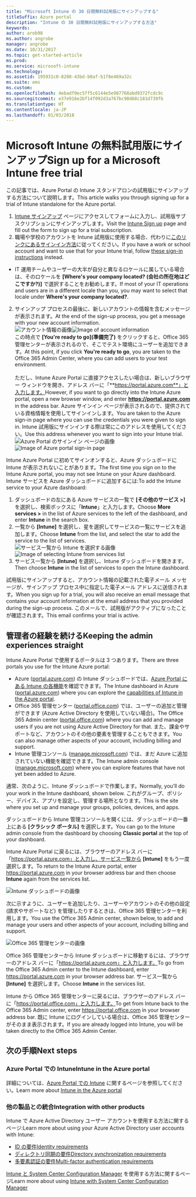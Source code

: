 ```yaml
---
title: "Microsoft Intune の 30 日間無料試用版にサインアップする"
titleSuffix: Azure portal
description: "Intune の 30 日間無料試用版にサインアップする方法"
keywords: 
author: arob98
ms.author: angrobe
manager: angrobe
ms.date: 10/31/2017
ms.topic: get-started-article
ms.prod: 
ms.service: microsoft-intune
ms.technology: 
ms.assetid: 195931c0-8208-43bd-b0af-b1f8e469a32c
ms.suite: ems
ms.custom: 
ms.openlocfilehash: 4ebadf0ec5ff5c6144e5e987768abd9372fcdc9c
ms.sourcegitcommit: e37e916e2bf14f092d3a767bc90d68c181d739fb
ms.translationtype: HT
ms.contentlocale: ja-JP
ms.lasthandoff: 01/03/2018
---
```

# <a name="sign-up-for-a-microsoft-intune-free-trial"></a><span data-ttu-id="f1516-103">Microsoft Intune の無料試用版にサインアップ</span><span class="sxs-lookup"><span data-stu-id="f1516-103">Sign up for a Microsoft Intune free trial</span></span>


<span data-ttu-id="f1516-104">この記事では、Azure Portal の Intune スタンドアロンの試用版にサインアップする方法について説明します。</span><span class="sxs-lookup"><span data-stu-id="f1516-104">This article walks you through signing up for a trial of Intune standalone for the Azure portal.</span></span>

1. <span data-ttu-id="f1516-105">[Intune サインアップ](https://portal.office.com/Signup/Signup.aspx?OfferId=40BE278A-DFD1-470a-9EF7-9F2596EA7FF9&dl=INTUNE_A&ali=1#0%20) ページにアクセスしてフォームに入力し、試用版サブスクリプションにサインアップします。</span><span class="sxs-lookup"><span data-stu-id="f1516-105">Visit the [Intune Sign up](https://portal.office.com/Signup/Signup.aspx?OfferId=40BE278A-DFD1-470a-9EF7-9F2596EA7FF9&dl=INTUNE_A&ali=1#0%20) page and fill out the form to sign up for a trial subscription.</span></span>
2. <span data-ttu-id="f1516-106">職場や学校のアカウントを Intune 試用版に使用する場合、代わりに[このリンクにあるサインイン方法](/intune/account-sign-up)に従ってください。</span><span class="sxs-lookup"><span data-stu-id="f1516-106">If you have a work or school account and want to use that for your Intune trial, follow [these sign-in instructions](/intune/account-sign-up) instead.</span></span>

* <span data-ttu-id="f1516-107">IT 運用チームやユーザーの大半が自分と異なるロケールに属している場合は、そのロケールを **[Where's your company located? (会社の所在地はどこですか?)]** で選択することをお勧めします。</span><span class="sxs-lookup"><span data-stu-id="f1516-107">If most of your IT operations and users are in a different locale than you, you may want to select that locale under **Where's your company located?**.</span></span>

2. <span data-ttu-id="f1516-108">サインアップ プロセスの最後に、新しいアカウントの情報を含むメッセージが表示されます。</span><span class="sxs-lookup"><span data-stu-id="f1516-108">At the end of the sign-up process, you get a message with your new account information.</span></span> <br/> <span data-ttu-id="f1516-109">![アカウント情報の画像](./media/2-end-of-sign-up-process.png)</span><span class="sxs-lookup"><span data-stu-id="f1516-109">![Image of account  information](./media/2-end-of-sign-up-process.png)</span></span> <br/><span data-ttu-id="f1516-110">この時点で **[You're ready to go]\(準備完了\)** をクリックすると、Office 365 管理センターが表示されるので、そこでテスト環境にユーザーを追加できます。</span><span class="sxs-lookup"><span data-stu-id="f1516-110">At this point, if you click **You're ready to go**, you are taken to the Office 365 Admin Center, where you can add users to your test environment.</span></span> <br/><br/><span data-ttu-id="f1516-111">ただし、Intune Azure Portal に直接アクセスしたい場合は、新しいブラウザー ウィンドウを開き、アドレス バーに「**https://portal.azure.com**」と入力します。</span><span class="sxs-lookup"><span data-stu-id="f1516-111">However, if you want to go directly into the Intune Azure portal, open a new browser window, and enter **https://portal.azure.com** in the address bar.</span></span> <span data-ttu-id="f1516-112">Azure サインイン ページが表示されるので、提供されている資格情報を使用してサインインします。</span><span class="sxs-lookup"><span data-stu-id="f1516-112">You are taken to the Azure sign-in page where you can use the credentials you were given to sign in.</span></span> <span data-ttu-id="f1516-113">Intune 試用版にサインインする際は常にこのアドレスを使用してください。</span><span class="sxs-lookup"><span data-stu-id="f1516-113">Use this address whenever you want to sign into your Intune trial.</span></span> <br/> <span data-ttu-id="f1516-114">![Azure Portal のサインイン ページの画像](./media/azure-portal-signin.png)</span><span class="sxs-lookup"><span data-stu-id="f1516-114">![Image of Azure portal sign-in page](./media/azure-portal-signin.png)</span></span>

<span data-ttu-id="f1516-115">Intune Azure Portal に初めてサインオンすると、Azure ダッシュボードに Intune が表示されないことがあります。</span><span class="sxs-lookup"><span data-stu-id="f1516-115">The first time you sign on to the Intune Azure portal, you may not see Intune on your Azure dashboard.</span></span> <span data-ttu-id="f1516-116">Intune サービスを Azure ダッシュボードに追加するには:</span><span class="sxs-lookup"><span data-stu-id="f1516-116">To add the Intune service to your Azure dashboard:</span></span>
1. <span data-ttu-id="f1516-117">ダッシュボードの左にある Azure サービスの一覧で **[その他のサービス >]** を選択し、検索ボックスに「**Intune**」と入力します。</span><span class="sxs-lookup"><span data-stu-id="f1516-117">Choose **More services >** in the list of Azure services to the left of the dashboard, and enter **Intune** in the search box.</span></span>
2. <span data-ttu-id="f1516-118">一覧から **[Intune]** を選択し、星を選択してサービスの一覧にサービスを追加します。</span><span class="sxs-lookup"><span data-stu-id="f1516-118">Choose **Intune** from the list, and select the star to add the service to the list of services.</span></span><br/> <span data-ttu-id="f1516-119">![サービス一覧から Intune を選択する画像](./media/azure-add-intune1.png)</span><span class="sxs-lookup"><span data-stu-id="f1516-119">![Image of selecting Intune from services list](./media/azure-add-intune1.png)</span></span>
3. <span data-ttu-id="f1516-120">サービス一覧から **[Intune]** を選択し、Intune ダッシュボードを開きます。</span><span class="sxs-lookup"><span data-stu-id="f1516-120">Then choose **Intune** in the list of services to open the Intune dashboard.</span></span>

<span data-ttu-id="f1516-121">試用版にサインアップすると、アカウント情報の記載された電子メール メッセージが、サインアップ プロセス中に指定した電子メール アドレスに送信されます。</span><span class="sxs-lookup"><span data-stu-id="f1516-121">When you sign up for a trial, you will also receive an email message that contains your account information at the email address that you provided during the sign-up process.</span></span> <span data-ttu-id="f1516-122">このメールで、試用版がアクティブになったことが確認されます。</span><span class="sxs-lookup"><span data-stu-id="f1516-122">This email confirms your trial is active.</span></span>



## <a name="keeping-the-admin-experiences-straight"></a><span data-ttu-id="f1516-123">管理者の経験を続ける</span><span class="sxs-lookup"><span data-stu-id="f1516-123">Keeping the admin experiences straight</span></span>


<span data-ttu-id="f1516-124">Intune Azure Portal で使用するポータルは 3 つあります。</span><span class="sxs-lookup"><span data-stu-id="f1516-124">There are three portals you use for the Intune Azure portal:</span></span>
- <span data-ttu-id="f1516-125">Azure ([portal.azure.com](https://portal.azure.com)) の Intune ダッシュボードでは、[Azure Portal にある Intune の各機能](what-is-intune.md)を確認できます。</span><span class="sxs-lookup"><span data-stu-id="f1516-125">The Intune dashboard in Azure ([portal.azure.com](https://portal.azure.com)) where you can explore the [capabilities of Intune in the Azure portal](what-is-intune.md).</span></span>
- <span data-ttu-id="f1516-126">Office 365 管理センター ([portal.office.com](https://portal.office.com)) では、ユーザーの追加と管理ができます (Azure Active Directory を使用していない場合)。</span><span class="sxs-lookup"><span data-stu-id="f1516-126">The Office 365 Admin center ([portal.office.com](https://portal.office.com)) where you can add and manage users if you are not using Azure Active Directory for that.</span></span> <span data-ttu-id="f1516-127">また、課金やサポートなど、アカウントのその他の要素を管理することもできます。</span><span class="sxs-lookup"><span data-stu-id="f1516-127">You can also manage other aspects of your account, including billing and support.</span></span>
- <span data-ttu-id="f1516-128">Intune 管理コンソール ([manage.microsoft.com](https://manage.microsoft.com)) では、まだ Azure に追加されていない機能を確認できます。</span><span class="sxs-lookup"><span data-stu-id="f1516-128">The Intune admin console ([manage.microsoft.com](https://manage.microsoft.com)) where you can explore features that have not yet been added to Azure.</span></span>

<span data-ttu-id="f1516-129">通常、次のように、Intune ダッシュボードで作業します。</span><span class="sxs-lookup"><span data-stu-id="f1516-129">Normally, you’ll do your work in the Intune dashboard, shown below.</span></span> <span data-ttu-id="f1516-130">これがグループ、ポリシー、デバイス、アプリを設定し、管理する場所となります。</span><span class="sxs-lookup"><span data-stu-id="f1516-130">This is the site where you set up and manage your groups, policies, devices, and apps.</span></span>

<span data-ttu-id="f1516-131">ダッシュボードから Intune 管理コンソールを開くには、ダッシュボードの一番上にある **[クラシック ポータル]** を選択します。</span><span class="sxs-lookup"><span data-stu-id="f1516-131">You can go to the Intune admin console from the dashboard by choosing **Classic portal** at the top of your dashboard.</span></span>

<span data-ttu-id="f1516-132">Intune Azure Portal に戻るには、ブラウザーのアドレス バーに「https://portal.azure.com」と入力し、サービス一覧から **[Intune]** をもう一度選択します。</span><span class="sxs-lookup"><span data-stu-id="f1516-132">To return to the Intune Azure portal, enter https://portal.azure.com in your browser address bar and then choose **Intune** again from the services list.</span></span>

 ![Intune ダッシュボードの画像](./media/intune-azure-dashboard.png)


<span data-ttu-id="f1516-134">次に示すように、ユーザーを追加したり、ユーザーやアカウントのその他の設定 (請求やサポートなど) を管理したりするときは、Office 365 管理センターを利用します。</span><span class="sxs-lookup"><span data-stu-id="f1516-134">You use the Office 365 Admin center, shown below, to add and manage your users and other aspects of your account, including billing and support.</span></span>

![Office 365 管理センターの画像](./media/office-admin-center.png)

<span data-ttu-id="f1516-136">Office 365 管理センターから Intune ダッシュボードに移動するには、ブラウザーのアドレス バーに「https://portal.azure.com」と入力します。</span><span class="sxs-lookup"><span data-stu-id="f1516-136">To go from the Office 365 Admin center to the Intune dashboard, enter https://portal.azure.com in your browser address bar.</span></span> <span data-ttu-id="f1516-137">サービス一覧から **[Intune]** を選択します。</span><span class="sxs-lookup"><span data-stu-id="f1516-137">Choose **Intune** in the services list.</span></span>

<span data-ttu-id="f1516-138">Intune から Office 365 管理センターに戻るには、ブラウザーのアドレス バーに「https://portal.office.com」と入力します。</span><span class="sxs-lookup"><span data-stu-id="f1516-138">To get from Intune back to the Office 365 Admin center, enter https://portal.office.com in your browser address bar.</span></span> <span data-ttu-id="f1516-139">既に Intune にログインしている場合は、Office 365 管理センターがそのまま表示されます。</span><span class="sxs-lookup"><span data-stu-id="f1516-139">If you are already logged into Intune, you will be taken directly to the Office 365 Admin Center.</span></span>

## <a name="next-steps"></a><span data-ttu-id="f1516-140">次の手順</span><span class="sxs-lookup"><span data-stu-id="f1516-140">Next steps</span></span>

### <a name="intune-in-the-azure-portal"></a><span data-ttu-id="f1516-141">Azure Portal での Intune</span><span class="sxs-lookup"><span data-stu-id="f1516-141">Intune in the Azure portal</span></span>
<span data-ttu-id="f1516-142">詳細については、[Azure Portal での Intune](what-is-intune.md) に関するページを参照してください。</span><span class="sxs-lookup"><span data-stu-id="f1516-142">Learn more about [Intune in the Azure portal](what-is-intune.md)</span></span>

### <a name="integration-with-other-products"></a><span data-ttu-id="f1516-143">他の製品との統合</span><span class="sxs-lookup"><span data-stu-id="f1516-143">Integration with other products</span></span>
<span data-ttu-id="f1516-144">Intune で Azure Active Directory ユーザー アカウントを使用する方法に関するページ:</span><span class="sxs-lookup"><span data-stu-id="f1516-144">Learn more about using your Azure Active Directory user accounts with Intune:</span></span>
- [<span data-ttu-id="f1516-145">ID の要件</span><span class="sxs-lookup"><span data-stu-id="f1516-145">Identity requirements</span></span>](https://docs.microsoft.com/active-directory/active-directory-hybrid-identity-design-considerations-overview#design-considerations-overview)
- [<span data-ttu-id="f1516-146">ディレクトリ同期の要件</span><span class="sxs-lookup"><span data-stu-id="f1516-146">Directory synchronization requirements</span></span>](https://docs.microsoft.com/active-directory/active-directory-hybrid-identity-design-considerations-directory-sync-requirements)
- [<span data-ttu-id="f1516-147">多要素認証の要件</span><span class="sxs-lookup"><span data-stu-id="f1516-147">Multi-factor authentication requirements</span></span>](https://docs.microsoft.com/active-directory/active-directory-hybrid-identity-design-considerations-multifactor-auth-requirements)

<span data-ttu-id="f1516-148">[Intune と System Center Configuration Manager](https://docs.microsoft.com/sccm/mdm/understand/hybrid-mobile-device-management) を使用する方法に関するページ</span><span class="sxs-lookup"><span data-stu-id="f1516-148">Learn more about using [Intune with System Center Configuration Manager](https://docs.microsoft.com/sccm/mdm/understand/hybrid-mobile-device-management)</span></span>
